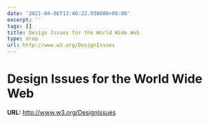 ```yaml
---
date: '2021-04-06T13:40:22.938000+00:00'
excerpt: ''
tags: []
title: Design Issues for the World Wide Web
type: drop
url: http://www.w3.org/DesignIssues
---
```


# Design Issues for the World Wide Web

**URL:** http://www.w3.org/DesignIssues
